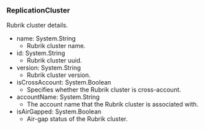 ### ReplicationCluster
Rubrik cluster details.

- name: System.String
  - Rubrik cluster name.
- id: System.String
  - Rubrik cluster uuid.
- version: System.String
  - Rubrik cluster version.
- isCrossAccount: System.Boolean
  - Specifies whether the Rubrik cluster is cross-account.
- accountName: System.String
  - The account name that the Rubrik cluster is associated with.
- isAirGapped: System.Boolean
  - Air-gap status of the Rubrik cluster.
